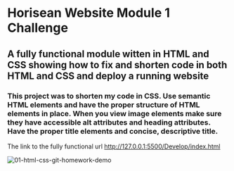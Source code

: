 # Horisean Website Module 1 Challenge

## A fully functional module witten in HTML and CSS showing how to fix and shorten code in both HTML and CSS and deploy a running website

### This project was to shorten my code in CSS. Use semantic HTML elements and have the proper structure of HTML elements in place. When you view image elements make sure they have accessible alt attributes and heading attributes. Have the proper title elements and concise, descriptive title.

The link to the fully functional url http://127.0.0.1:5500/Develop/index.html

![01-html-css-git-homework-demo](https://github.com/JavierBurgara/Module-1-Challenge/assets/135621096/5353968e-0033-4580-a0e3-3e27d9f0b1fe)
